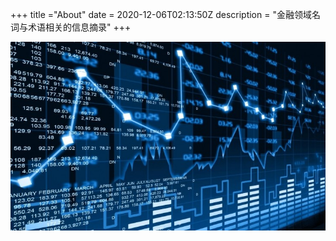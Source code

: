 +++
title ="About"
date = 2020-12-06T02:13:50Z
description = "金融领域名词与术语相关的信息摘录"
+++

![about](/imgs/about.jpg)


